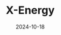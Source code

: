 ---  
layout: startup_page  
title: "X-Energy"  
id: "xenergy.com"  
permalink: "/xenergyxenergy.com10182024/"  
website: "https://x-energy.com/"  
funding_round: "Series C1"  
funding_amount: "$500M"  
investors: "Amazon's Climate Pledge Fund"  
about: "X-Energy is a nuclear technology startup focused on developing and deploying advanced nuclear reactors. Their technology aims to provide cleaner and more efficient energy solutions, particularly relevant for powering data centers and addressing climate change concerns. The company's recent funding round highlights the growing interest in sustainable energy solutions."  
markets: "Nuclear Technology, Clean Energy, CleanTech, Energy, Renewable Energy"  
hq: "Rockville, Maryland, United States"  
founded_year: "2009"  
linkedin: "https://www.linkedin.com/company/x-energy-llc"  
twitter: "https://www.twitter.com/xenergynuclear"  
instagram: ""  
facebook: "https://www.facebook.com/pg/xenergynuclear"  
crunchbase: "https://www.crunchbase.com/organization/xenergy"  
pitchbook: ""  

date_display: "18-Oct-2024"  
date: "2024-10-18"

# SEO Optimization  
meta_title: "X-Energy - Series C1 Funding ($500M)"  
meta_description: "X-Energy, X-Energy is a nuclear technology startup focused on developing and deploying advanced nuclear reactors. Their technology aims to provide cleaner and m..."  
meta_keywords: "X-Energy, Nuclear Technology, Clean Energy, CleanTech, Energy, Renewable Energy, Series C1 funding"  
canonical_url: "https://startup.projectstartups.com/xenergyxenergy.com10182024/"  
---